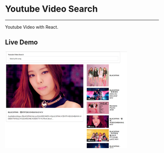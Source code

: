 # Youtube Video Search

---

Youtube Video with React.

## Live Demo

<a href="https://hyosunko.github.io/video-search/">
<img src="https://github.com/hyosunko/hyosunko.github.io/blob/master/img/video-search.PNG" width="400"></a>
